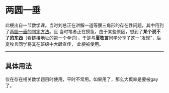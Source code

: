 # 两圆一垂

此梗出自一节数学课。当时刘总正在讲解一道等腰三角形的存在性问题，其中用到了[两圆一垂的判定方法](https://baijiahao.baidu.com/s?id=1692227038990594709)。且
当时笔者正在摸鱼，由于某些原因，想到了**某个说不了的东西**（看链接地址的第一个单词），于是与**夏牧言**同学分享了这一“发现”，后夏牧言同学将其在班级中大肆宣传，
此梗被使用。

-----------
## 具体用法

仅在存在相关数学题目时使用，平时不常用。如果用了，那么大概率是要被gay了。
